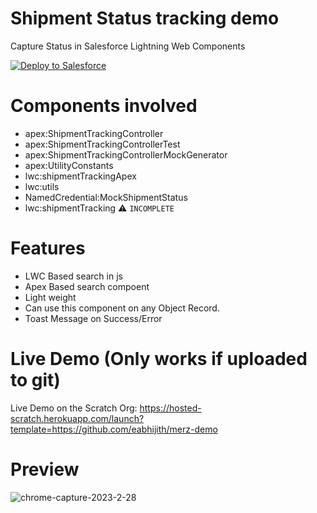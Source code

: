 # Shipment Status tracking demo
 Capture Status in  Salesforce Lightning Web Components 
 
<a href="https://githubsfdeploy.herokuapp.com">
  <img alt="Deploy to Salesforce"
       src="https://raw.githubusercontent.com/afawcett/githubsfdeploy/master/deploy.png">
</a>

# Components involved 
 - apex:ShipmentTrackingController
 - apex:ShipmentTrackingControllerTest
 - apex:ShipmentTrackingControllerMockGenerator
 - apex:UtilityConstants
 - lwc:shipmentTrackingApex
 - lwc:utils
 - NamedCredential:MockShipmentStatus
 - lwc:shipmentTracking ⚠️ `INCOMPLETE`

# Features 
 - LWC Based search in js
 - Apex Based search compoent
 - Light weight
 - Can use this component on any Object Record.
 - Toast Message on Success/Error
 
# Live Demo (Only works if uploaded to git)
Live Demo on the Scratch Org: https://hosted-scratch.herokuapp.com/launch?template=https://github.com/eabhijith/merz-demo

# Preview
![chrome-capture-2023-2-28](https://user-images.githubusercontent.com/17565188/228243669-e015298c-d721-4d73-a918-5d670d63070f.gif)
